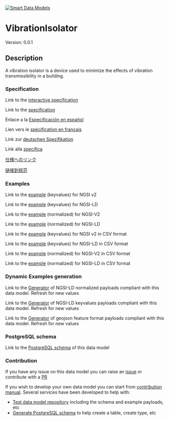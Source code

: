 [![Smart Data Models](https://smartdatamodels.org/wp-content/uploads/2022/01/SmartDataModels_logo.png "Logo")](https://smartdatamodels.org)
# VibrationIsolator
Version: 0.0.1

## Description 

A vibration isolator is a device used to minimize the effects of vibration transmissibility in a building.
### Specification

Link to the [interactive specification](https://swagger.lab.fiware.org/?url=https://smart-data-models.github.io/dataModel.S4BLDG/VibrationIsolator/swagger.yaml)

Link to the [specification](https://github.com/smart-data-models/dataModel.S4BLDG/blob/master/VibrationIsolator/doc/spec.md)

Enlace a la [Especificación en español](https://github.com/smart-data-models/dataModel.S4BLDG/blob/master/VibrationIsolator/doc/spec_ES.md)

Lien vers le [spécification en français](https://github.com/smart-data-models/dataModel.S4BLDG/blob/master/VibrationIsolator/doc/spec_FR.md)

Link zur [deutschen Spezifikation](https://github.com/smart-data-models/dataModel.S4BLDG/blob/master/VibrationIsolator/doc/spec_DE.md)

Link alla [specifica](https://github.com/smart-data-models/dataModel.S4BLDG/blob/master/VibrationIsolator/doc/spec_IT.md)

[仕様へのリンク](https://github.com/smart-data-models/dataModel.S4BLDG/blob/master/VibrationIsolator/doc/spec_JA.md)

[链接到规范](https://github.com/smart-data-models/dataModel.S4BLDG/blob/master/VibrationIsolator/doc/spec_ZH.md)
### Examples

Link to the [example](https://smart-data-models.github.io/dataModel.S4BLDG/VibrationIsolator/examples/example.json) (keyvalues) for NGSI v2

Link to the [example](https://smart-data-models.github.io/dataModel.S4BLDG/VibrationIsolator/examples/example.jsonld) (keyvalues) for NGSI-LD

Link to the [example](https://smart-data-models.github.io/dataModel.S4BLDG/VibrationIsolator/examples/example-normalized.json) (normalized) for NGSI-V2

Link to the [example](https://smart-data-models.github.io/dataModel.S4BLDG/VibrationIsolator/examples/example-normalized.jsonld) (normalized) for NGSI-LD

Link to the [example](https://smart-data-models.github.io/dataModel.S4BLDG/VibrationIsolator/examples/example.json.csv) (keyvalues) for NGSI v2 in CSV format

Link to the [example](https://smart-data-models.github.io/dataModel.S4BLDG/VibrationIsolator/examples/example.jsonld.csv) (keyvalues) for NGSI-LD in CSV format

Link to the [example](https://smart-data-models.github.io/dataModel.S4BLDG/VibrationIsolator/examples/example-normalized.json.csv) (normalized) for NGSI-V2 in CSV format

Link to the [example](https://smart-data-models.github.io/dataModel.S4BLDG/VibrationIsolator/examples/example-normalized.jsonld.csv) (normalized) for NGSI-LD in CSV format
### Dynamic Examples generation

Link to the [Generator](https://smartdatamodels.org/extra/ngsi-ld_generator.php?schemaUrl=https://raw.githubusercontent.com/smart-data-models/dataModel.S4BLDG/master/VibrationIsolator/schema.json&email=info@smartdatamodels.org) of NGSI-LD normalized payloads compliant with this data model. Refresh for new values

Link to the [Generator](https://smartdatamodels.org/extra/ngsi-ld_generator_keyvalues.php?schemaUrl=https://raw.githubusercontent.com/smart-data-models/dataModel.S4BLDG/master/VibrationIsolator/schema.json&email=info@smartdatamodels.org) of NGSI-LD keyvalues payloads compliant with this data model. Refresh for new values

Link to the [Generator](https://smartdatamodels.org/extra/geojson_features_generator.php?schemaUrl=https://raw.githubusercontent.com/smart-data-models/dataModel.S4BLDG/master/VibrationIsolator/schema.json&email=info@smartdatamodels.org) of geojson feature format payloads compliant with this data model. Refresh for new values
### PostgreSQL schema

Link to the [PostgreSQL schema](https://smart-data-models.github.io/dataModel.S4BLDG/VibrationIsolator/schema.sql) of this data model
### Contribution

 If you have any issue on this data model you can raise an [issue](https://github.com/smart-data-models/dataModel.S4BLDG/issues)  or contribute with a [PR](https://github.com/smart-data-models/dataModel.S4BLDG/pulls)

 If you wish to develop your own data model you can start from [contribution manual](https://bit.ly/contribution_manual). Several services have been developed to help with: 
 - [Test data model repository](https://smartdatamodels.org/index.php/data-models-contribution-api/) including the schema and example payloads, etc
 - [Generate PostgreSQL schema](https://smartdatamodels.org/index.php/sql-service/) to help create a table, create type, etc